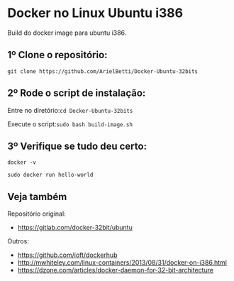 <h1>Docker no Linux Ubuntu i386</h1>

Build do docker image para ubuntu i386.
   <h2>1º Clone o repositório:</h2>

  `git clone https://github.com/ArielBetti/Docker-Ubuntu-32bits`

   <h2>2º Rode o script de instalação:</h2>
	
Entre no diretório:`cd Docker-Ubuntu-32bits`

  Execute o script:`sudo bash build-image.sh`
  
<h2>3º Verifique se tudo deu certo:</h2>

  `docker -v`
  
  `sudo docker run hello-world`
  
  <h2>Veja também</h2>
  
Repositório original:

 - https://gitlab.com/docker-32bit/ubuntu
  
Outros:
 - https://github.com/ioft/dockerhub
 - http://mwhiteley.com/linux-containers/2013/08/31/docker-on-i386.html
 - https://dzone.com/articles/docker-daemon-for-32-bit-architecture
